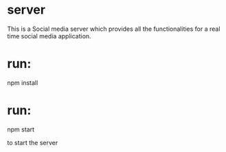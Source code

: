 # server
This is a Social media server which provides all the functionalities for a real time social media application.

# run:
npm install 

# run:
npm start

to start the server
